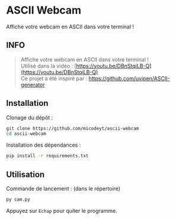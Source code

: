 # ASCII Webcam

Affiche votre webcam en ASCII dans votre terminal !  

## INFO

> Affiche votre webcam en ASCII dans votre terminal !  
> Utilisé dans la vidéo : [https://youtu.be/DBnStqiLB-Q](https://youtu.be/DBnStqiLB-Q)  
> Ce projet a été inspiré par : https://github.com/uvipen/ASCII-generator

## Installation

Clonage du dépôt :

```sh
git clone https://github.com/micodeyt/ascii-webcam
cd ascii-webcam
```

Installation des dépendances :

```sh
pip install -r requirements.txt
```

## Utilisation

Commande de lancement : (dans le répertoire)

```sh
py cam.py
```

Appuyez sur `Echap` pour quiter le programme.
